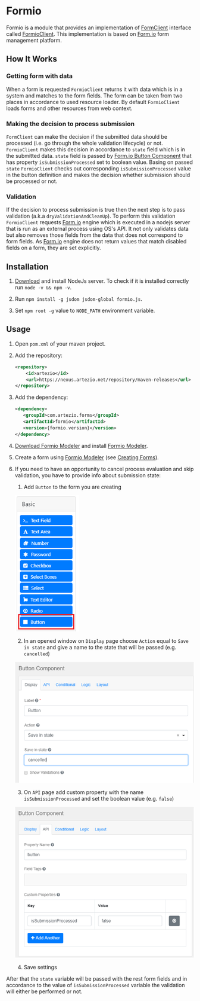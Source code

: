 # Formio

Formio is a module that provides an implementation of [FormClient] interface called [FormioClient]. This implementation is based on [Form.io] form management platform.

## How It Works

### Getting form with data

When a form is requested `FormioClient` returns it with data which is in a system and matches to the form fields. The form can be taken from two places
in accordance to used resource loader. By default `FormioClient` loads forms and other resources from web context.

### Making the decision to process submission

`FormClient` can make the decision if the submitted data should be processed (i.e. go through the whole validation lifecycle) or not. `FormioClient` makes this decision in
accordance to `state` field which is in the submitted data. `state` field is passed by [Form.io Button Component] that has property `isSubmissionProcessed` set to boolean value.
Basing on passed `state` `FormioClient` checks out corresponding `isSubmissionProcessed` value in the button definition and makes the decision whether submission should be processed or not.

### Validation

If the decision to process submission is true then the next step is to pass validation (a.k.a `dryValidationAndCleanUp`). To perform this validation `FormioClient` requests [Form.io] engine
which is executed in a nodejs server that is run as an external process using OS's API. It not only validates data but also removes those fields from the data that does
not correspond to form fields. As [Form.io] engine does not return values that match disabled fields on a form, they are set explicitly.

## Installation

1. [Download](https://nodejs.org/) and install NodeJs server. To check if it is installed correctly run `node -v && npm -v`.

1. Run `npm install -g jsdom jsdom-global formio.js`.

1. Set `npm root -g` value to `NODE_PATH` environment variable.

## Usage

1. Open `pom.xml` of your maven project. 
1. Add the repository:
    ```xml
    <repository>
        <id>artezio</id>
        <url>https://nexus.artezio.net/repository/maven-releases</url>
    </repository>
    ```

1. Add the dependency:
    ```xml
    <dependency>
       <groupId>com.artezio.forms</groupId>
       <artifactId>formio</artifactId>
       <version>{formio.version}</version>
    </dependency>
    ```
 
1. [Download Formio Modeler] and install [Formio Modeler].

1. Create a form using [Formio Modeler] (see [Creating Forms]).

1. If you need to have an opportunity to cancel process evaluation and skip validation, you have to provide
info about submission state:
    1. Add `Button` to the form you are creating
       
    ![](doc/button-component.png)
       
    2. In an opened window on `Display` page choose `Action` equal to `Save in state` and give a name to the state that
             will be passed (e.g. `cancelled`)
       
    ![](doc/button-component-action-setup.png)
       
    3. On `API` page add custom property with the name `isSubmissionProcessed` and set the boolean value (e.g. `false`)
       
    ![](doc/button-component-properties-setup.png)
       
    4. Save settings
       
After that the `state` variable will be passed with the rest form fields and in accordance to the value of `isSubmissionProcessed`
variable the validation will either be performed or not. 

[Creating Forms]: https://help.form.io/userguide/forms/#creating-a-form
[Download Formio Modeler]: https://github.com/Artezio/FormIO-Modeler/releases
[Formio Modeler]: https://github.com/Artezio/FormIO-Modeler#installation
[FormClient]: src/main/java/com/artezio/forms/FormClient.java
[FormioClient]: src/main/java/com/artezio/forms/formio/FormioClient.java
[Form.io Button Component]: https://help.form.io/userguide/form-components/#button
[Form.io Form Schema]: https://github.com/formio/formio.js/wiki/Form-JSON-Schema
[Form.io]: https://form.io
